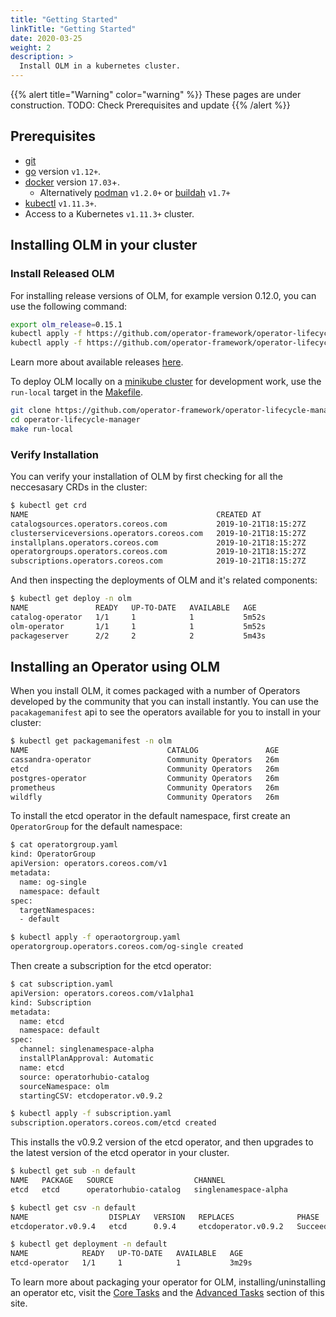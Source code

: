 ```yaml
---
title: "Getting Started"
linkTitle: "Getting Started"
date: 2020-03-25
weight: 2
description: >
  Install OLM in a kubernetes cluster.
---
```



{{% alert title="Warning" color="warning" %}}
These pages are under construction. TODO: Check Prerequisites and update 
{{% /alert %}}


## Prerequisites

- [git](https://git-scm.com/downloads)
- [go](https://golang.org/dl/) version `v1.12+`.
- [docker](https://docs.docker.com/install/) version `17.03`+.
  - Alternatively [podman](https://github.com/containers/libpod/blob/master/install.md) `v1.2.0+` or [buildah](https://github.com/containers/buildah/blob/master/install.md) `v1.7+`
- [kubectl](https://kubernetes.io/docs/tasks/tools/install-kubectl/) `v1.11.3+`.
- Access to a Kubernetes `v1.11.3+` cluster.

## Installing OLM in your cluster

### Install Released OLM
For installing release versions of OLM, for example version 0.12.0, you can use the following command:

```bash
export olm_release=0.15.1
kubectl apply -f https://github.com/operator-framework/operator-lifecycle-manager/releases/download/${olm_release}/crds.yaml
kubectl apply -f https://github.com/operator-framework/operator-lifecycle-manager/releases/download/${olm_release}/olm.yaml
```

Learn more about available releases [here](https://github.com/operator-framework/operator-lifecycle-manager/releases).


To deploy OLM locally on a [minikube cluster](https://kubernetes.io/docs/tasks/tools/install-minikube/) for development work, use the `run-local` target in the [Makefile](https://github.com/operator-framework/operator-lifecycle-manager/blob/master/Makefile).

```bash
git clone https://github.com/operator-framework/operator-lifecycle-manager.git
cd operator-lifecycle-manager
make run-local
```

### Verify Installation

You can verify your installation of OLM by first checking for all the neccesasary CRDs in the cluster:

```bash
$ kubectl get crd
NAME                                          CREATED AT
catalogsources.operators.coreos.com           2019-10-21T18:15:27Z
clusterserviceversions.operators.coreos.com   2019-10-21T18:15:27Z
installplans.operators.coreos.com             2019-10-21T18:15:27Z
operatorgroups.operators.coreos.com           2019-10-21T18:15:27Z
subscriptions.operators.coreos.com            2019-10-21T18:15:27Z
```

And then inspecting the deployments of OLM and it's related components:

```bash
$ kubectl get deploy -n olm
NAME               READY   UP-TO-DATE   AVAILABLE   AGE
catalog-operator   1/1     1            1           5m52s
olm-operator       1/1     1            1           5m52s
packageserver      2/2     2            2           5m43s
```

## Installing an Operator using OLM 

When you install OLM, it comes packaged with a number of Operators developed by the community that you can install instantly. 
You can use the `pacakagemanifest` api to see the operators available for you to install in your cluster: 

```bash 
$ kubectl get packagemanifest -n olm
NAME                               CATALOG               AGE
cassandra-operator                 Community Operators   26m
etcd                               Community Operators   26m
postgres-operator                  Community Operators   26m
prometheus                         Community Operators   26m
wildfly                            Community Operators   26m
```

To install the etcd operator in the default namespace, first create an `OperatorGroup` for the default namespace: 

```bash
$ cat operatorgroup.yaml
kind: OperatorGroup
apiVersion: operators.coreos.com/v1
metadata:
  name: og-single
  namespace: default
spec:
  targetNamespaces:
  - default

$ kubectl apply -f operaotorgroup.yaml
operatorgroup.operators.coreos.com/og-single created
```

Then create a subscription for the etcd operator: 

```bash 
$ cat subscription.yaml
apiVersion: operators.coreos.com/v1alpha1
kind: Subscription
metadata:
  name: etcd
  namespace: default
spec:
  channel: singlenamespace-alpha
  installPlanApproval: Automatic
  name: etcd
  source: operatorhubio-catalog
  sourceNamespace: olm
  startingCSV: etcdoperator.v0.9.2

$ kubectl apply -f subscription.yaml
subscription.operators.coreos.com/etcd created
```

This installs the v0.9.2 version of the etcd operator, and then upgrades to the latest version of the etcd operator in your cluster.

```bash
$ kubectl get sub -n default 
NAME   PACKAGE   SOURCE                  CHANNEL
etcd   etcd      operatorhubio-catalog   singlenamespace-alpha

$ kubectl get csv -n default 
NAME                  DISPLAY   VERSION   REPLACES              PHASE
etcdoperator.v0.9.4   etcd      0.9.4     etcdoperator.v0.9.2   Succeeded

$ kubectl get deployment -n default 
NAME            READY   UP-TO-DATE   AVAILABLE   AGE
etcd-operator   1/1     1            1           3m29s
```

To learn more about packaging your operator for OLM, installing/uninstalling an operator etc, visit the [Core Tasks](/docs/Tasks/) and the [Advanced Tasks](/docs/advanced-Tasks/) section of this site.  